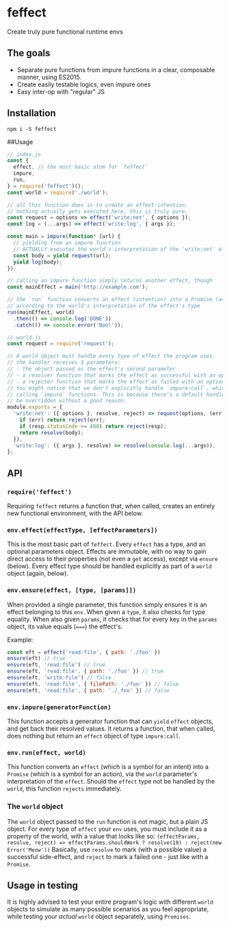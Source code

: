 # feffect
Create truly pure functional runtime envs

## The goals
- Separate pure functions from impure functions in a clear, composable manner, using ES2015.
- Create easily testable logics, even impure ones
- Easy inter-op with "regular" JS

## Installation
`npm i -S feffect`

##Usage
```js
// index.js
const {
  effect, // the most basic atom for `feffect`
  impure,
  run,
} = require('feffect')();
const world = require('./world');

// all this function does is to create an effect-intention.
// nothing actually gets executed here, this is truly pure.
const request = options => effect('write:net', { options });
const log = (...args) => effect('write:log', { args });

const main = impure(function* (url) {
  // yielding from an impure function
  // ACTUALLY executes the world's interpretation of the 'write:net' effect, see below
  const body = yield request(url);
  yield log(body);
});

// calling an impure function simply returns another effect, though
const mainEffect = main('http://example.com');

// the `run` function converts an effect (intention) into a Promise (action),
// according to the world's interpretation of the effect's type
run(mainEffect, world)
  .then(() => console.log('DONE'))
  .catch(() => console.error('Boo!'));

// world.js
const request = require('request');

// A world object must handle every type of effect the program uses.
// the handler receives 3 parameters:
// - the object passed as the effect's second parameter
// - a resolver function that marks the effect as successful with an optional value
// - a rejecter function that marks the effect as failed with an optional value
// You might notice that we don't explicitly handle `impure:call`, which is the effect type of
// calling `impure` functions. This is because there's a default handler for it, which shouldn't
// be overridden without a good reason.
module.exports = {
  'write:net': ({ options }, resolve, reject) => request(options, (err, resp, body) => {
    if (err) return reject(err);
    if (resp.statusCode >= 400) return reject(resp);
    return resolve(body);
  }),
  'write:log': ({ args }, resolve) => resolve(console.log(...args)),
};
```

## API
### `require('feffect')`
Requiring `feffect` returns a function that, when called, creates an entirely new functional environment,
with the API below.

### `env.effect(effectType, [effectParameters])`
This is the most basic part of `feffect`. Every `effect` has a type, and an optional parameters object.
Effects are immutable, with no way to gain direct access to their properties (not even a `get` access), except via `ensure` (below).
Every effect type should be handled explicitly as part of a `world` object (again, below).

### `env.ensure(effect, [type, [params]])`
When provided a single parameter, this function simply ensures it is an effect belonging to this `env`. When given a `type`, it also checks for type equality. When also given `params`, it checks that for every key in the `params` object, its value equals (`===`) the effect's.

Example:
```js
const eft = effect('read:file', { path: './foo' })
ensure(eft) // true
ensure(eft, 'read:file') // true
ensure(eft, 'read:file', { path: './foo' }) // true
ensure(eft, 'write:file') // false
ensure(eft, 'read:file', { filePath: './foo' }) // false
ensure(eft, 'read:file', { path: './_foo' }) // false
```

### `env.impure(generatorFunction)`
This function accepts a generator function that can `yield` `effect` objects, and get back their resolved values.
It returns a function, that when called, does nothing but return an `effect` object of type `impure:call`.

### `env.run(effect, world)`
This function converts an `effect` (which is a symbol for an intent) into a `Promise` (which is a symbol for an action), via the `world` parameter's interpretation of the `effect`.
Should the `effect` type not be handled by the `world`, this function `rejects` immediately.

### The `world` object
The `world` object passed to the `run` function is not magic, but a plain JS object. For every type of `effect` your `env` uses, you must include it as a property of the world, with a value that looks like so:
`(effectParams, resolve, reject) => effectParams.shouldWork ? resolve(10) : reject(new Error('Meow'))`
Basically, use `resolve` to mark (with a possible value) a successful side-effect, and `reject` to mark a failed one - just like with a `Promise`.

## Usage in testing
It is highly advised to test your entire program's logic with different `world` objects to simulate as many possible scenarios as you feel appropriate, while testing your *actual* `world` object separately, using `Promises`.
